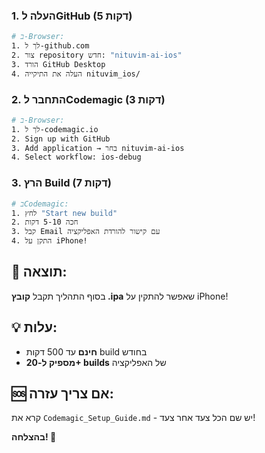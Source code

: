 
### 1. העלה לGitHub (5 דקות)
```bash
# ב-Browser:
1. לך ל-github.com
2. צור repository חדש: "nituvim-ai-ios"
3. הורד GitHub Desktop
4. העלה את התיקייה nituvim_ios/
```

### 2. התחבר לCodemagic (3 דקות)
```bash
# ב-Browser:
1. לך ל-codemagic.io
2. Sign up with GitHub
3. Add application → בחר nituvim-ai-ios
4. Select workflow: ios-debug
```

### 3. הרץ Build (7 דקות)
```bash
# בCodemagic:
1. לחץ "Start new build"
2. חכה 5-10 דקות
3. קבל Email עם קישור להורדת האפליקציה
4. התקן על iPhone!
```

## 📱 תוצאה:
בסוף התהליך תקבל **קובץ .ipa** שאפשר להתקין על iPhone!

## 💡 עלות:
- **חינם** עד 500 דקות build בחודש
- **מספיק ל-20+ builds** של האפליקציה

## 🆘 אם צריך עזרה:
קרא את `Codemagic_Setup_Guide.md` - יש שם הכל צעד אחר צעד!

**בהצלחה! 🚀** 
